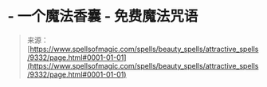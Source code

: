 <!--yml

category: 未分类

date: 2024-06-12 18:45:20

-->

# -   一个魔法香囊 - 免费魔法咒语

> 来源：[https://www.spellsofmagic.com/spells/beauty_spells/attractive_spells/9332/page.html#0001-01-01](https://www.spellsofmagic.com/spells/beauty_spells/attractive_spells/9332/page.html#0001-01-01)
